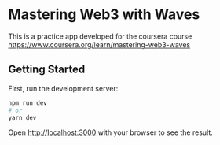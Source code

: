 # Mastering Web3 with Waves

This is a practice app developed for the coursera course https://www.coursera.org/learn/mastering-web3-waves

## Getting Started

First, run the development server:

```bash
npm run dev
# or
yarn dev
```

Open [http://localhost:3000](http://localhost:3000) with your browser to see the result.
